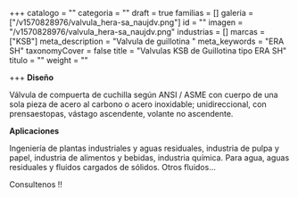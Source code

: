 +++
catalogo = ""
categoria = ""
draft = true
familias = []
galeria = ["/v1570828976/valvula_hera-sa_naujdv.png"]
id = ""
imagen = "/v1570828976/valvula_hera-sa_naujdv.png"
industrias = []
marcas = ["KSB"]
meta_description = "Valvula de guillotina "
meta_keywords = "ERA SH"
taxonomyCover = false
title = "Valvulas KSB de Guillotina tipo ERA SH"
titulo = ""
weight = ""

+++
**Diseño** 

Válvula de compuerta de cuchilla según ANSI / ASME con cuerpo de una sola pieza de acero al carbono o acero inoxidable; unidireccional, con prensaestopas, vástago ascendente, volante no ascendente. 

**Aplicaciones** 

Ingeniería de plantas industriales y aguas residuales, industria de pulpa y papel, industria de alimentos y bebidas, industria química. Para agua, aguas residuales y fluidos cargados de sólidos. Otros fluidos...

Consultenos !!